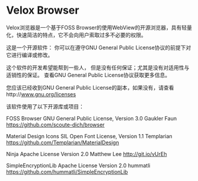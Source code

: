 # Velox Browser

Velox浏览器是一个基于FOSS Browser的使用WebView的开源浏览器，具有轻量化，快速简洁的特点，它不会向用户索取过多不必要的权限。

这是一个开源软件： 你可以在遵守GNU General Public License协议的前提下对它进行编译或修改。

这个软件的开发希望能帮到一些人，
但是没有任何保证；尤其是没有对适用性与适销性的保证。
查看GNU General Public License协议获取更多信息。

您应该已经收到GNU General Public License的副本，如果没有，请查看http://www.gnu.org/licenses

该软件使用了以下开源库或项目：

FOSS Browser
GNU General Public License, Version 3.0
Gaukler Faun
https://github.com/scoute-dich/browser

Material Design Icons
SIL Open Font License, Version 1.1
Templarian
https://github.com/Templarian/MaterialDesign

Ninja
Apache License Version 2.0
Matthew Lee
http://git.io/vUrEh

SimpleEncryptionLib
Apache License Version 2.0
hummatli
https://github.com/hummatli/SimpleEncryptionLib